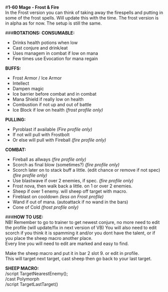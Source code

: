 #**1-60 Mage - Frost & Fire**  
In the Frost version you can think of taking away the firespells and putting in some of the frost spells. Will update this with the time. The frost version is in alpha as for now. The setup is still the same.

###**ROTATIONS:**
**CONSUMABLE:**  
- Drinks health potions when low
- Cast conjure and drink/eat
- Uses managem in combat if low on mana
- Few times use Evocation for mana regain

**BUFFS:**  
- Frost Armor / Ice Armor
- Intellect
- Dampen magic
- Ice barrier before combat and in combat
- Mana Shield if really low on health
- Combustion if not up and out of battle
- Ice Block if low on health  _(frost profile only)_

**PULLING:**  
- Pyroblast if available _(Fire profile only)_
- If not will pull with Frostbolt
- Or else will pull with Fireball _(fire profile only)_

**COMBAT:**  
- Fireball as allways _(fire profile only)_
- Scorch as final blow (sometimes?) _(fire profile only)_
- Scorch later on to stack buff a little. (edit chance or remove if not spec) _(fire profile only)_
- Use blastwave if over 2 enemies, if spec. _(fire profile only)_
- Frost nova, then walk back a little. on 1 or over 2 enemies.
- Sheep if over 1 enemy. will sheep off target with macro.
- Fireblast on cooldown _(less on Frost profile)_
- Wand if out of mana. (autoattack if no wand in the bars)
- Cone of Cold  _(frost profile only)_


###**HOW TO USE:**  
NB! Remember to go to trainer to get newest conjure, no more need to edit the profile (will update/fix in next version of VB)
You will also need to edit scorch if you think it is spamming it and/or you dont have the talent, or if you place the sheep macro another place.  
Every line you will need to edit are marked and easy to find.

Make the sheep macro and put it in bar 2 slot 9. or edit in profile.  
This will target next target, cast sheep then go back to your last target.

**SHEEP MACRO:**  
/script TargetNearestEnemy();  
/cast Polymorph  
/script TargetLastTarget()  
